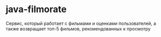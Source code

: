 # java-filmorate
Сервис, который работает с фильмами и оценками пользователей, 
а также возвращает топ-5 фильмов, рекомендованных к просмотру

